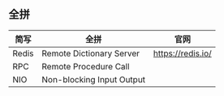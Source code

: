 ## 全拼

| 简写 | 全拼 | 官网 |
| -- | -- | -- |
| Redis | Remote Dictionary Server | https://redis.io/ |
| RPC | Remote Procedure Call |
| NIO | Non-blocking Input Output |